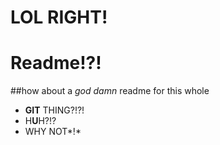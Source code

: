# LOL RIGHT!

# Readme!?!

##how about a *god damn* readme for this whole

* **GIT** THING?!?!
* H**U**H?!?
* WHY NOT*!*
